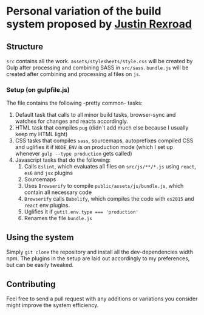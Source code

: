 # Personal variation of the build system proposed by [Justin Rexroad](https://scotch.io/tutorials/automate-your-tasks-easily-with-gulp-js)

## Structure

`src` contains all the work. `assets/stylesheets/style.css` will be created by Gulp after processing and combining SASS in `src/sass`. `bundle.js` will be created after combining and processing al files on `js`.

### Setup (on gulpfile.js)

The file contains the following -pretty common- tasks:

1. Default task that calls to all minor build tasks, browser-sync and watches for changes and reacts accordingly.
2. HTML task that compiles `pug` (didn´t add much else because I usually keep my HTML light)
3. CSS tasks that compiles `sass`, sourcemaps, autoprefixes compiled CSS and uglifies it if `NODE_ENV` is on production mode (which I set up whenever `gulp --type production` gets called)
4. Javascript tasks that do the following:
    1. Calls `Eslint`, which evaluates all files on `src/js/**/*.js` using `react`, `es6` and `jsx` plugins
    2. Sourcemaps
    3. Uses `Browserify` to compile `public/assets/js/bundle.js`, which contain all necessary code
    4. `Browserify` calls `Babelify`, which compiles the code with `es2015` and `react` env plugins.
    5. Uglifies it if `gutil.env.type === 'production'`
    6. Renames the file `bundle.js`

## Using the system

Simply `git clone` the repository and install all the dev-dependencies width npm. The plugins in the setup are laid out accordingly to my preferences, but can be easily tweaked.

## Contributing

Feel free to send a pull request with any additions or variations you consider might improve the system efficiency.
